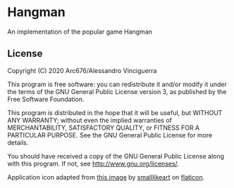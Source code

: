 # Hangman

An implementation of the popular game Hangman

## License

Copyright (C) 2020  Arc676/Alessandro Vinciguerra

This program is free software: you can redistribute it and/or modify it under the terms of the GNU General Public License version 3, as published
by the Free Software Foundation.

This program is distributed in the hope that it will be useful, but WITHOUT ANY WARRANTY; without even the implied warranties of MERCHANTABILITY, SATISFACTORY QUALITY, or FITNESS FOR A PARTICULAR PURPOSE.  See the GNU General Public License for more details.

You should have received a copy of the GNU General Public License along with this program.  If not, see <http://www.gnu.org/licenses/>.

Application icon adapted from [this image](https://www.flaticon.com/free-icon/hangman-game_2241186?term=hangman&page=1&position=6) by [smalllikeart](https://www.flaticon.com/authors/smalllikeart) on [flaticon](https://www.flaticon.com/).
